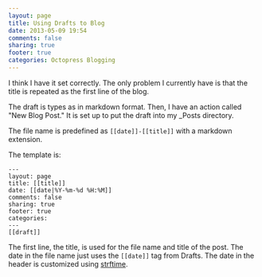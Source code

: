 ```yaml
---
layout: page
title: Using Drafts to Blog
date: 2013-05-09 19:54
comments: false
sharing: true
footer: true
categories: Octopress Blogging
---
```

I think I have it set correctly. The only problem I currently have is that the title is repeated as the first line of the blog. 

The draft is types as in markdown format. Then, I have an action called "New Blog Post."  It is set up to put the draft into my _Posts directory.  

The file name is predefined as 
`[[date]]-[[title]]`
with a markdown extension. 

The template is:

    ---
    layout: page
    title: [[title]]
    date: [[date|%Y-%m-%d %H:%M]]
    comments: false
    sharing: true
    footer: true
    categories:
    ---
    [[draft]]

The first line, the title, is used for the file name and title of the post. The date in the file name just uses the `[[date]]` tag from Drafts. The date in the header is customized using [strftime](http://www.tutorialspoint.com/python/time_strftime.htm).

